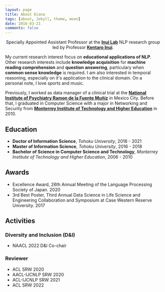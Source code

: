 ```yaml
---
layout: page
title: About Diana
tags: [about, Jekyll, theme, moon]
date: 2016-03-21
comments: false
---
```

    
<center>Specially Appointed Assistant Professor at the <a href="https://www.nlp.ecei.tohoku.ac.jp/" target="_blank"><b>Inui Lab</b></a> NLP research group led by Professor <a href="http://www.cl.ecei.tohoku.ac.jp/~inui/" target="_blank"><b>Kentaro Inui</b></a>.</center>

My current research interest focus on **educational applications of NLP**. Other research interests include **knowledge acquisition** for **machine reading comprehension** and **question answering**, particulary when **common sense knowledge** is required. I am also interested in temporal reasoning, especially on it's application to the clinical domain. On a personal note, I love sports and music.

Previously, I worked as data manager of a clinical trial at the <a href="https://mentalhealth.apec.org/partners/mexico/mexico-ram%C3%B3n-de-la-fuente-mu%C3%B1iz-national-institute-psychiatry" target="_blank"><b>National Institute of Psychiatry Ramon de la Fuente Muñiz</b></a> in Mexico City. Before that, I graduated in Computer Science with a major in Networking and Security from <a href="https://tec.mx/en/ciudad-de-mexico" target="_blank"><b>Monterrey Institute of Technology and Higher Education</b></a> in 2010.

## Education
* **Doctor of Information Science**, *Tohoku University*, 2018 - 2021
* **Master of Information Science**, *Tohoku University*, 2016 - 2018
* **Bachelor of Science in Computer Science and Technology**, *Monterrey Institute of Technology and Higher Education*, 2006 - 2010

## Awards
* Excellence Award, 26th Annual Meeting of the Language Processing Society of Japan. 2020
* 3rd Best Poster, Third Annual Data Science in Life Science and Engineering Collaboration and Symposium at Case Western Reserve University. 2017

## Activities
### Diversity and Inclusion (D&I)
* NAACL 2022 D&I Co-chair
### Reviewer
* ACL SRW 2020
* AACL-IJCNLP SRW 2020
* ACL-IJCNLP SRW 2021
* ACL SRW 2022
